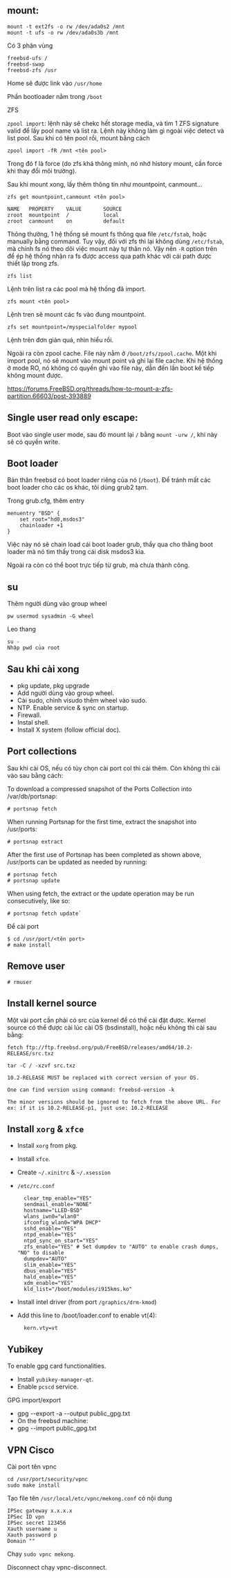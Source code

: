 ## mount:

    mount -t ext2fs -o rw /dev/ada0s2 /mnt
    mount -t ufs -o rw /dev/ada0s3b /mnt

Có 3 phân vùng

    freebsd-ufs /
    freebsd-swap
    freebsd-zfs /usr

Home sẽ được link vào `/usr/home`

Phần bootloader nằm trong `/boot`

ZFS

`zpool import`: lệnh này sẽ chekc hết storage media, và tìm 1 ZFS signature valid để lấy pool name và list ra. Lệnh này không làm gì ngoài việc detect và list pool.
Sau khi có tên pool rồi, mount bằng cách

    zpool import -fR /mnt <tên pool>

Trong đó f là force (do zfs khá thông minh, nó nhớ history mount, cần force khi thay đổi môi trường).

Sau khi mount xong, lấy thêm thông tin như mountpoint, canmount...

    zfs get mountpoint,canmount <tên pool>

    NAME   PROPERTY    VALUE       SOURCE
    zroot  mountpoint  /           local
    zroot  canmount    on          default

Thông thường, 1 hệ thống sẽ mount fs thông qua file `/etc/fstab`, hoặc manually bằng command. Tuy vậy, đối với zfs thì lại không dùng `/etc/fstab`, mà chính fs nó theo dõi việc mount này tự thân nó. Vậy nên `-R` option trên để ép hệ thống nhận ra fs được access qua path khác với cái path được thiết lập trong zfs.

    zfs list

Lệnh trên list ra các pool mà hệ thống đã import.

    zfs mount <tên pool>

Lệnh tren sẽ mount các fs vào đung mountpoint.

    zfs set mountpoint=/myspecialfolder mypool

Lệnh trên đơn giản quá, nhìn hiểu rồi.

Ngoài ra còn zpool cache. File này nằm ở `/boot/zfs/zpool.cache`. Một khi import pool, nó sẽ mount vào mount point và ghi lại file cache. Khi hệ thống ở mode RO, nó không có quyền ghi vào file này, dẫn đến lần boot kế tiếp không mount được.

https://forums.FreeBSD.org/threads/how-to-mount-a-zfs-partition.66603/post-393889

## Single user read only escape:

Boot vào single user mode, sau đó mount lại `/` bằng `mount -urw /`, khi này sẽ có quyền write.

## Boot loader

Bản thân freebsd có boot loader riêng của nó (`/boot`). Để tránh mất các boot loader cho các os khác, tôi dùng grub2 tạm.

Trong grub.cfg, thêm entry

    menuentry "BSD" {
        set root="hd0,msdos3"
        chainloader +1
    }

Việc này nó sẽ chain load cái boot loader grub, thẩy qua cho thằng boot loader mà nó tìm thấy trong cái disk msdos3 kìa.

Ngoài ra còn có thể boot trực tiếp từ grub, mà chưa thành công.

## su

Thêm người dùng vào group wheel

    pw usermod sysadmin -G wheel

Leo thang

    su -
    Nhập pwd của root

## Sau khi cài xong

- pkg update, pkg upgrade
- Add người dùng vào group wheel.
- Cài sudo, chỉnh visudo thêm wheel vào sudo.
- NTP. Enable service & sync on startup.
- Firewall.
- Instal shell.
- Install X system (follow official doc).

## Port collections

Sau khi cài OS, nếu có tùy chọn cài port col thì cài thêm. Còn không thì cài vào sau bằng cách:

To download a compressed snapshot of the Ports Collection into /var/db/portsnap:

    # portsnap fetch

When running Portsnap for the first time, extract the snapshot into /usr/ports:

    # portsnap extract

After the first use of Portsnap has been completed as shown above, /usr/ports can be updated as needed by running:

    # portsnap fetch
    # portsnap update

When using fetch, the extract or the update operation may be run consecutively, like so:

    # portsnap fetch update`

Để cài port

    $ cd /usr/port/<tên port>
    # make install

## Remove user

    # rmuser

## Install kernel source

Một vài port cần phải có src của kernel để có thể cài đặt được. Kernel source có thể được cài lúc cài OS (bsdinstall), hoặc nếu không thì cài sau bằng:

    fetch ftp://ftp.freebsd.org/pub/FreeBSD/releases/amd64/10.2-RELEASE/src.txz

    tar -C / -xzvf src.txz

    10.2-RELEASE MUST be replaced with correct version of your OS.

    One can find version using command: freebsd-version -k

    The minor versions should be ignored to fetch from the above URL. For ex: if it is 10.2-RELEASE-p1, just use: 10.2-RELEASE

## Install `xorg` & `xfce`

- Install `xorg` from pkg.
- Install `xfce`.
- Create `~/.xinitrc` & `~/.xsession`
- `/etc/rc.conf`

        clear_tmp_enable="YES"
        sendmail_enable="NONE"
        hostname="LLED-BSD"
        wlans_iwn0="wlan0"
        ifconfig_wlan0="WPA DHCP"
        sshd_enable="YES"
        ntpd_enable="YES"
        ntpd_sync_on_start="YES"
        zfs_enable="YES" # Set dumpdev to "AUTO" to enable crash dumps, "NO" to disable
        dumpdev="AUTO"
        slim_enable="YES"
        dbus_enable="YES"
        hald_enable="YES"
        xdm_enable="YES"
        kld_list="/boot/modules/i915kms.ko"

- Install intel driver (from port `/graphics/drm-kmod`)
- Add this line to /boot/loader.conf to enable vt(4):

        kern.vty=vt

## Yubikey

To enable gpg card functionalities.

- Install `yubikey-manager-qt`.
- Enable `pcscd` service.

GPG import/export

- gpg --export -a --output public_gpg.txt <key>
- On the freebsd machine:
- gpg --import public_gpg.txt

## VPN Cisco

Cài port tên vpnc 

    cd /usr/port/security/vpnc
    sudo make install
    
Tạo file tên `/usr/local/etc/vpnc/mekong.conf` có nội dung 

    IPSec gateway x.x.x.x
    IPSec ID vpn
    IPSec secret 123456
    Xauth username u
    Xauth password p
    Domain ""

Chạy `sudo vpnc mekong`. 

Disconnect chạy vpnc-disconnect.
